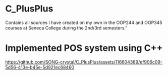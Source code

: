 # C_PlusPlus
Contains all sources I have created on my own in the OOP244 and OOP345 courses at Seneca College during the 2nd/3rd semesters."

# Implemented POS system using C++
https://github.com/SONG-crystal/C_PlusPlus/assets/116604389/ef906c09-5d56-413e-b45e-5d921ec68460

